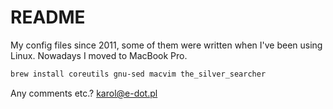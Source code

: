 README
======

My config files since 2011, some of them were written when I've been using Linux. Nowadays I moved to MacBook Pro.

```sh
brew install coreutils gnu-sed macvim the_silver_searcher
```

Any comments etc.? <karol@e-dot.pl> 
